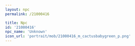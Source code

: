 ```yaml
---
layout: npc
permalink: /21000416

title: Npc
id: '21000416'
npc_name: 'Unknown'
icon_url: 'portrait/mob/21000416_m_cactusbabygreen_p.png'
---
```

